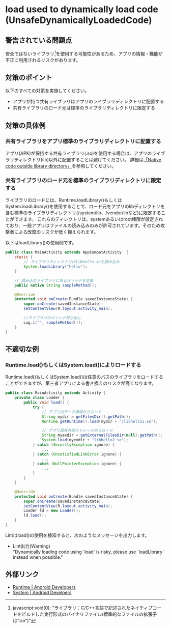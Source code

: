 # load used to dynamically load code (UnsafeDynamicallyLoadedCode)

## 警告されている問題点

安全ではないライブラリ[^注釈1]を使用する可能性があるため、アプリの情報・機能が不正に利用されるリスクがあります。

## 対策のポイント

以下のすべての対策を実施してください。

- アプリが持つ共有ライブラリはアプリのライブラリディレクトリに配置する
- 共有ライブラリのロード元は標準のライブラリディレクトリに限定する

## 対策の具体例

### 共有ライブラリをアプリ標準のライブラリディレクトリに配置する

アプリ(APK)が保持する共有ライブラリ(.so)を使用する場合は、アプリのライブラリディレクトリ(lib)以外に配置することは避けてください。
詳細は[「Native code outside library directory」][3]を参照してください。

### 共有ライブラリのロード元を標準のライブラリディレクトリに限定する

ライブラリのロードには、Runtime.loadLibrary()もしくはSystem.loadLibrary()を使用することで、ロード元をアプリのlibディレクトリを含む標準のライブラリディレクトリ(/system/lib、/vendor/libなど)に限定することができます。
これらのディレクトリは、systemあるいはroot権限が設定されており、一般アプリはファイルの読み込みのみが許可されています。そのため攻撃者による改竄のリスクが低く抑えられます。

以下はloadLibrary()の使用例です。

```java
public class MainActivity extends AppCompatActivity  {
    static {
        // ライブラリディレクトリのlibhello.soを読み込み
        System.loadLibrary("hello"); 
    }

    // 読み込むライブラリにあるメソッドを定義
    public native String sampleMethod();

    @Override
    protected void onCreate(Bundle savedInstanceState) {
        super.onCreate(savedInstanceState);
        setContentView(R.layout.activity_main);

        //ライブラリのメソッド呼び出し
        Log.i("", sampleMethod());
    }
}
```

## 不適切な例

### Runtime.load()もしくはSystem.load()によりロードする

Runtime.load()もしくはSystem.load()は任意のパスのライブラリをロードすることができますが、第三者アプリによる書き換えのリスクが高くなります。

```java
public class MainActivity extends Activity {
    private class Loader {
        public void load() {
            try {
                // アプリ内データ領域からロード
                String mydir = getFilesDir().getPath();
                Runtime.getRuntime().load(mydir + "/libhello1.so");

                // アプリ固有外部ストレージからロード
                String myexdir = getExternalFilesDir(null).getPath();
                System.load(myexdir + "libhello2.so");
            } catch (SecurityException ignore) {
                ...
            } catch (UnsatisfiedLinkError ignore) {
                ...
            } catch (NullPointerException ignore) {
                ...
            }
        }
    }

    @Override
    protected void onCreate(Bundle savedInstanceState) {
        super.onCreate(savedInstanceState);
        setContentView(R.layout.activity_main);
        Loader ld = new Loader();
        ld.load();
    }
}
```

Lintはload()の使用を検知すると、次のようなメッセージを出力します。

- Lint出力(Warning)  
  "Dynamically loading code using \`load\` is risky, please use \`loadLibrary\` instead when possible."

## 外部リンク

- [Runtime | Android Developers][1]
- [System | Android Develpers][2]


[1]:https://developer.android.com/reference/java/lang/Runtime.html
[2]:https://developer.android.com/reference/java/lang/System.html
[3]:UnsafeNativeCodeLocation.md


[^注釈1]: javascript:void(0); "ライブラリ：C/C++言語で記述されたネイティブコードをビルドした実行形式のバイナリファイル(標準的なファイルの拡張子は“.so”)"
